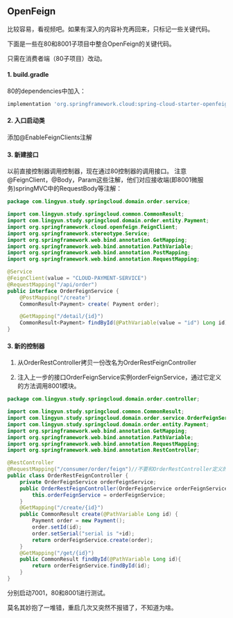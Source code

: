 ## OpenFeign

比较容易，看视频吧。如果有深入的内容补充再回来，只标记一些关键代码。

下面是一些在80和8001子项目中整合OpenFeign的关键代码。


只需在消费者端（80子项目）改动。

#### 1. build.gradle

80的dependencies中加入：
```groovy
implementation 'org.springframework.cloud:spring-cloud-starter-openfeign:2.2.7.RELEASE'
```

#### 2. 入口启动类

添加@EnableFeignClients注解

#### 3. 新建接口

以前直接控制器调用控制器，现在通过80控制器的调用接口。
注意@FeignClient，@Body，Param这些注解，他们对应接收端(即8001微服务)springMVC中的RequestBody等注解：

```java
package com.lingyun.study.springcloud.domain.order.service;

import com.lingyun.study.springcloud.common.CommonResult;
import com.lingyun.study.springcloud.domain.order.entity.Payment;
import org.springframework.cloud.openfeign.FeignClient;
import org.springframework.stereotype.Service;
import org.springframework.web.bind.annotation.GetMapping;
import org.springframework.web.bind.annotation.PathVariable;
import org.springframework.web.bind.annotation.PostMapping;
import org.springframework.web.bind.annotation.RequestMapping;

@Service
@FeignClient(value = "CLOUD-PAYMENT-SERVICE")
@RequestMapping("/api/order")
public interface OrderFeignService {
    @PostMapping("/create")
    CommonResult<Payment> create( Payment order);

    @GetMapping("/detail/{id}")
    CommonResult<Payment> findById(@PathVariable(value = "id") Long id);
}


```

#### 3. 新的控制器

1. 从OrderRestController拷贝一份改名为OrderRestFeignController

2. 注入上一步的接口OrderFeignService实例orderFeignService，通过它定义的方法调用8001模块。

```java
package com.lingyun.study.springcloud.domain.order.controller;

import com.lingyun.study.springcloud.common.CommonResult;
import com.lingyun.study.springcloud.domain.order.service.OrderFeignService;
import com.lingyun.study.springcloud.domain.order.entity.Payment;
import org.springframework.web.bind.annotation.GetMapping;
import org.springframework.web.bind.annotation.PathVariable;
import org.springframework.web.bind.annotation.RequestMapping;
import org.springframework.web.bind.annotation.RestController;

@RestController
@RequestMapping("/consumer/order/feign")//不要和OrderRestController定义的url冲突了
public class OrderRestFeignController {
    private OrderFeignService orderFeignService;
    public OrderRestFeignController(OrderFeignService orderFeignService) {
        this.orderFeignService = orderFeignService;
    }
    @GetMapping("/create/{id}")
    public CommonResult create(@PathVariable Long id) {
        Payment order = new Payment();
        order.setId(id);
        order.setSerial("serial is "+id);
        return orderFeignService.create(order);
    }
    @GetMapping("/get/{id}")
    public CommonResult findById(@PathVariable Long id){
        return orderFeignService.findById(id);
    }
}

```

分别启动7001，80和8001进行测试。

莫名其妙抱了一堆错，重启几次又突然不报错了，不知道为啥。